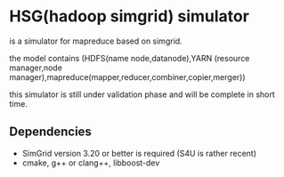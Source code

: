 # HSG(hadoop simgrid) simulator
is a simulator for mapreduce based on simgrid.

the model contains (HDFS(name node,datanode),YARN (resource manager,node manager),mapreduce(mapper,reducer,combiner,copier,merger))

this simulator is still under validation phase and will be complete in short time.






## Dependencies
- SimGrid version 3.20 or better is required (S4U is rather recent)
- cmake, g++ or clang++, libboost-dev
